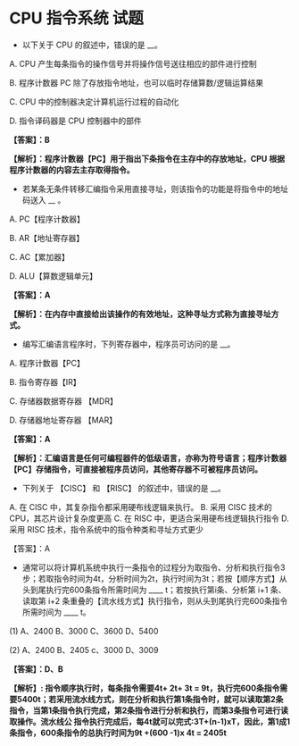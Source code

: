 # CPU 指令系统 试题

 - 以下关于 CPU 的叙述中，错误的是 __。

A. CPU 产生每条指令的操作信号并将操作信号送往相应的部件进行控制

B. 程序计数器 PC 除了存放指令地址，也可以临时存储算数/逻辑运算结果

C. CPU 中的控制器决定计算机运行过程的自动化

D. 指令译码器是 CPU 控制器中的部件


**【答案】：B**

**【解析】：程序计数器【PC】用于指出下条指令在主存中的存放地址，CPU 根据程序计数器的内容去主存取得指令。**

 - 若某条无条件转移汇编指令采用直接寻址，则该指令的功能是将指令中的地址码送入 __ 。

A. PC【程序计数器】

B. AR【地址寄存器】

C. AC【累加器】

D. ALU【算数逻辑单元】


**【答案】：A**

**【解析】：在内存中直接给出该操作的有效地址，这种寻址方式称为直接寻址方式。**

 - 编写汇编语言程序时，下列寄存器中，程序员可访问的是 __。

A. 程序计数器【PC】

B. 指令寄存器【IR】

C. 存储器数据寄存器 【MDR】

D. 存储器地址寄存器 【MAR】

**【答案】：A**

**【解析】：汇编语言是任何可编程器件的低级语言，亦称为符号语言；程序计数器【PC】存储指令，可直接被程序员访问，其他寄存器不可被程序员访问。**

 - 下列关于 【CISC】 和 【RISC】 的叙述中，错误的是 __。

A. 在 CISC 中，其复杂指令都采用硬布线逻辑来执行。
B. 采用 CISC 技术的 CPU，其芯片设计复杂度更高
C. 在 RISC 中，更适合采用硬布线逻辑执行指令
D. 采用 RISC 技术，指令系统中的指令种类和寻址方式更少

【答案】：A

 - 通常可以将计算机系统中执行一条指令的过程分为取指令、分析和执行指令3步；若取指令时间为4t，分析时间为2t，执行时间为3t；若按【顺序方式】从头到尾执行完600条指令所需时间为 ____ t；若按执行第i条、分析第 i+1 条、读取第 i+2 条重叠的【流水线方式】执行指令，则从头到尾执行完600条指令所需时间为 ____ t。

(1)
A、2400
B、3000
C、3600
D、5400

(2)
A、2400
B、2405
c、3000
D、3009

**【答案】：D、B**

**【解析】: 指令顺序执行时，每条指令需要4t+ 2t+ 3t = 9t，执行完600条指令需要5400t；若采用流水线方式，则在分析和执行第1条指令时，就可以读取第2条指令，当第1条指令执行完成，第2条指令进行分析和执行，而第3条指令可进行读取操作。流水线公
指令执行完成后，每4t就可以完式:3T+(n-1)xT，因此，第1成1条指令，600条指令的总执行时间为9t +(600 -1)x 4t = 2405t**

